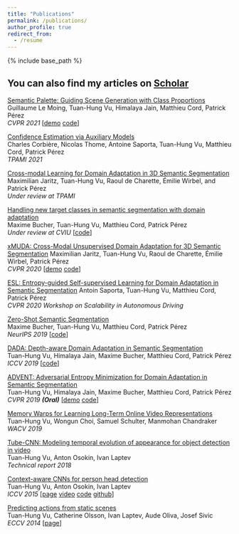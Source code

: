 ```yaml
---
title: "Publications"
permalink: /publications/
author_profile: true
redirect_from:
  - /resume
---
```


{% include base_path %}

## You can also find my articles on [Scholar](https://scholar.google.com/citations?user=QIHrPZQAAAAJ&hl=en)

[Semantic Palette: Guiding Scene Generation with Class Proportions](https://arxiv.org/pdf/2106.01629.pdf)  
Guillaume Le Moing, Tuan-Hung Vu, Himalaya Jain, Matthieu Cord, Patrick Pérez  
*CVPR 2021* [[demo](https://www.youtube.com/watch?v=ejkbaJD4Emk) [code]()]

[Confidence Estimation via Auxiliary Models](https://arxiv.org/abs/2012.06508)  
Charles Corbière, Nicolas Thome, Antoine Saporta, Tuan-Hung Vu, Matthieu Cord, Patrick Pérez  
*TPAMI 2021*

[Cross-modal Learning for Domain Adaptation in 3D Semantic Segmentation](https://arxiv.org/abs/2101.07253)  
Maximilian Jaritz, Tuan-Hung Vu, Raoul de Charette, Émilie Wirbel, and Patrick Pérez  
*Under review at TPAMI*

[Handling new target classes in semantic segmentation with domain adaptation](https://arxiv.org/abs/2004.01130)  
Maxime Bucher, Tuan-Hung Vu, Matthieu Cord, Patrick Pérez  
*Under review at CVIU* [[code](https://github.com/valeoai/BUDA)]

[xMUDA: Cross-Modal Unsupervised Domain Adaptation for 3D Semantic Segmentation](http://arxiv.org/abs/1911.12676)
Maximilian Jaritz, Tuan-Hung Vu, Raoul de Charette, Émilie Wirbel, Patrick Pérez  
*CVPR 2020* [[demo](https://www.youtube.com/watch?v=WgvBBCEKQVE) [code](https://github.com/valeoai/xmuda)]

[ESL: Entropy-guided Self-supervised Learning for Domain Adaptation in Semantic Segmentation](https://arxiv.org/abs/2006.08658)
Antoin Saporta, Tuan-Hung Vu, Matthieu Cord, Patrick Pérez  
*CVPR 2020 Workshop on Scalability in Autonomous Driving*

[Zero-Shot Semantic Segmentation](https://arxiv.org/abs/1906.00817)  
Maxime Bucher, Tuan-Hung Vu, Matthieu Cord, Patrick Pérez  
*NeurIPS 2019* [[code](https://github.com/valeoai/ZS3)]

[DADA: Depth-aware Domain Adaptation in Semantic Segmentation](https://arxiv.org/abs/1904.01886)  
Tuan-Hung Vu, Himalaya Jain, Maxime Bucher, Matthieu Cord, Patrick Pérez  
*ICCV 2019* [[code](https://github.com/valeoai/DADA)]

[ADVENT: Adversarial Entropy Minimization for Domain Adaptation in Semantic Segmentation](https://arxiv.org/abs/1811.12833)  
Tuan-Hung Vu, Himalaya Jain, Maxime Bucher, Matthieu Cord, Patrick Pérez  
*CVPR 2019 **(Oral)*** [[demo](https://www.youtube.com/watch?v=Ihmz0yEqrq0) [code](https://github.com/valeoai/ADVENT)]

[Memory Warps for Learning Long-Term Online Video Representations](https://arxiv.org/abs/1803.10861)  
Tuan-Hung Vu, Wongun Choi, Samuel Schulter, Manmohan Chandraker  
*WACV 2019*

[Tube-CNN: Modeling temporal evolution of appearance for object detection in video](https://arxiv.org/abs/1812.02619)  
Tuan-Hung Vu, Anton Osokin, Ivan Laptev  
*Technical report 2018*

[Context-aware CNNs for person head detection](https://arxiv.org/abs/1511.07917)  
Tuan-Hung Vu, Anton Osokin, Ivan Laptev  
*ICCV 2015* [[page](https://www.di.ens.fr/willow/research/headdetection/) [video](https://www.youtube.com/watch?v=1hskQb_ZKCo) [code](https://www.di.ens.fr/willow/research/headdetection/release/cnn_head_detection.zip) [github](https://github.com/aosokin/cnn_head_detection)]

[Predicting actions from static scenes](https://www.di.ens.fr/willow/research/actionsfromscenes/paper/eccv14_actionsfromscenes.pdf)  
Tuan-Hung Vu, Catherine Olsson, Ivan Laptev, Aude Oliva, Josef Sivic  
*ECCV 2014* [[page](https://www.di.ens.fr/willow/research/actionsfromscenes/)]